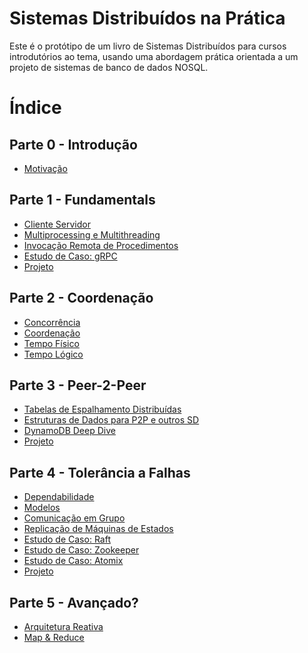 Sistemas Distribuídos na Prática
======

Este é o protótipo de um livro de Sistemas Distribuídos para cursos introdutórios ao tema, usando uma abordagem prática orientada a um projeto de sistemas de banco de dados NOSQL.

# Índice

## Parte 0 - Introdução

* [Motivação](./intro/motivacao.md)

## Parte 1 - Fundamentals

* [Cliente Servidor](./basics/socket.md)
* [Multiprocessing e Multithreading](./basics/multiprogramming.md)
* [Invocação Remota de Procedimentos]()
* [Estudo de Caso: gRPC]()
* [Projeto](./projeto/client_server)

## Parte 2 - Coordenação

* [Concorrência](./concorrencia/concorrencia.md)
* [Coordenação](./coordenacao/coordenacao.md)
* [Tempo Físico](./tempo/fisico.md)
* [Tempo Lógico](./tempo/logico.md)

## Parte 3 - Peer-2-Peer

* [Tabelas de Espalhamento Distribuídas](./p2p/dht.md)
* [Estruturas de Dados para P2P e outros SD](./p2p/ed_sd.md)
* [DynamoDB Deep Dive](./p2p/dynamo.md)
* [Projeto](./projeto/p2p.md)

## Parte 4 - Tolerância a Falhas
* [Dependabilidade](./ft/dependabilidade.md)
* [Modelos](./ft/modelos.md)
* [Comunicação em Grupo](./ft/comunicao_grupo.md)
* [Replicação de Máquinas de Estados](./ft/smr.md)
* [Estudo de Caso: Raft](./fr/raft.md)
* [Estudo de Caso: Zookeeper](./ft/zookeeper.md)
* [Estudo de Caso: Atomix](./ft/atomix.md)
* [Projeto](./projeto/replicated.md)

## Parte 5 - Avançado?

* [Arquitetura Reativa](./reactive.md)
* [Map & Reduce](./mapreduce.md)
